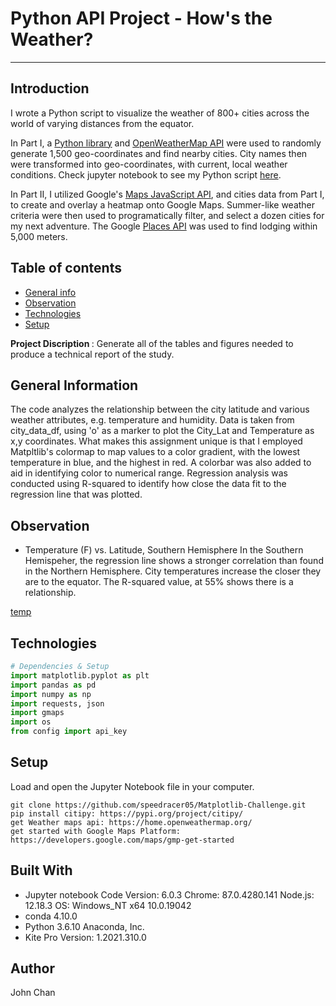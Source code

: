# Python API Project - How's the Weather?
----
## Introduction

I wrote a Python script to visualize the weather of 800+ cities across the world of varying distances from the equator. 

In Part I, a [Python library](https://pypi.python.org/pypi/citipy) and [OpenWeatherMap API](https://openweathermap.org/api) were used to randomly generate 1,500 geo-coordinates and find nearby cities. City names then were transformed into geo-coordinates, with current, local weather conditions. 
Check jupyter notebook to see my Python script [here](https://github.com/speedracer05/python-api-challenge/tree/main/WeatherPy).

In Part II, I utilized Google's [Maps JavaScript API](https://console.cloud.google.com/google/maps-apis/overview?_ga=2.259088460.734465233.1623904021-2015074083.1618676914&project=ucd-bootcamp-maps&folder=&organizationId=), and cities data from Part I, to create and overlay a heatmap onto Google Maps. Summer-like weather criteria were then used to programatically filter, and select a dozen cities for my next adventure. The Google [Places API](https://developers.google.com/maps/documentation/places/web-service/overview?hl=en_US) was used to find lodging within 5,000 meters.


## Table of contents
* [General info](#general-info)
* [Observation](#observation)
* [Technologies](#technologies)
* [Setup](#setup)

<b> Project Discription </b>: Generate all of the tables and figures needed to produce a technical report of the study. 

## General Information
The code analyzes the relationship between the city latitude and various weather attributes, e.g. temperature and humidity. Data is taken from city_data_df, using 'o' as a marker to plot the City_Lat and Temperature as x,y coordinates. What makes this assignment unique is that I employed Matpltlib's colormap to map values to a color gradient, with the lowest temperature in blue, and the highest in red. A colorbar was also added to aid in identifying color to numerical range. Regression analysis was conducted using R-squared to identify how close the data fit to the regression line that was plotted.

## Observation
- Temperature (F) vs. Latitude, Southern Hemisphere
In the Southern Hemispeher, the regression line shows a stronger correlation than found in the Northern Hemisphere. City temperatures increase the closer they are to the equator. The R-squared value, at 55% shows there is a relationship.

[temp](WeatherPy/Images/SH_lin_regres_temp-vs-lat.png)

## Technologies
```python
# Dependencies & Setup
import matplotlib.pyplot as plt
import pandas as pd
import numpy as np
import requests, json
import gmaps
import os
from config import api_key
```


## Setup
Load and open the Jupyter Notebook file in your computer.
```
git clone https://github.com/speedracer05/Matplotlib-Challenge.git
pip install citipy: https://pypi.org/project/citipy/
get Weather maps api: https://home.openweathermap.org/
get started with Google Maps Platform: https://developers.google.com/maps/gmp-get-started
```

## Built With
* Jupyter notebook Code Version: 6.0.3
Chrome: 87.0.4280.141
Node.js: 12.18.3
OS: Windows_NT x64 10.0.19042
* conda 4.10.0
* Python 3.6.10 Anaconda, Inc.
* Kite Pro Version: 1.2021.310.0

## Author
John Chan

